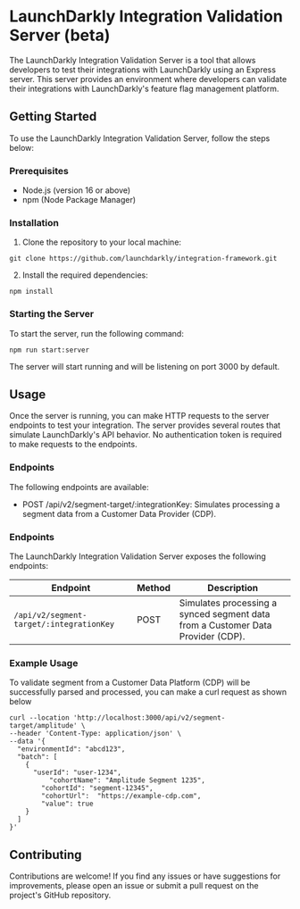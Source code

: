 # LaunchDarkly Integration Validation Server (beta)

The LaunchDarkly Integration Validation Server is a tool that allows developers to test their integrations with LaunchDarkly using an Express server. This server provides an environment where developers can validate their integrations with LaunchDarkly's feature flag management platform.

## Getting Started

To use the LaunchDarkly Integration Validation Server, follow the steps below:

### Prerequisites

- Node.js (version 16 or above)
- npm (Node Package Manager)

### Installation

1. Clone the repository to your local machine:

```shell
git clone https://github.com/launchdarkly/integration-framework.git
```

2. Install the required dependencies:

```shell
npm install
```

### Starting the Server

To start the server, run the following command:

```shell
npm run start:server
```

The server will start running and will be listening on port 3000 by default.

## Usage

Once the server is running, you can make HTTP requests to the server endpoints to test your integration. The server provides several routes that simulate LaunchDarkly's API behavior. No authentication token is required to make requests to the endpoints.

### Endpoints

The following endpoints are available:

- POST /api/v2/segment-target/:integrationKey: Simulates processing a segment data from a Customer Data Provider (CDP).

### Endpoints
The LaunchDarkly Integration Validation Server exposes the following endpoints:

| Endpoint           | Method | Description                                   |
|--------------------|--------|-----------------------------------------------|
| `/api/v2/segment-target/:integrationKey`                | POST    | Simulates processing a synced segment data from a Customer Data Provider (CDP). |

### Example Usage

To validate segment from a Customer Data Platform (CDP) will be successfully parsed and processed, you can make a curl request as shown below

```shell
curl --location 'http://localhost:3000/api/v2/segment-target/amplitude' \
--header 'Content-Type: application/json' \
--data '{
  "environmentId": "abcd123",
  "batch": [
    {
      "userId": "user-1234",
		  "cohortName": "Amplitude Segment 1235",
    	"cohortId": "segment-12345",
    	"cohortUrl":  "https://example-cdp.com",
    	"value": true
    }
  ]
}'
```

## Contributing
Contributions are welcome! If you find any issues or have suggestions for improvements, please open an issue or submit a pull request on the project's GitHub repository.
